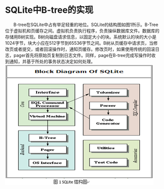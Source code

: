 # SQLite中B-tree的实现
&nbsp;&nbsp;&nbsp;&nbsp;&nbsp;&nbsp;&nbsp;B-tree在SQLite中占有举足轻重的地位。SQLite的结构图如图1所示。B-Tree位于虚拟机和页缓存之间。虚拟机负责执行程序，负责操纵数据库文件。数据库的存储用B树实现。B树向磁盘请求信息，以固定大小的块。系统默认的块的大小是1024字节，块大小应在512字节到65536字节之间。B树从页缓存中请求页，当修改页或者提交，或者回滚操作时，通知页缓存。修改页时，如果使用传统的回滚日志，pager首先将原始页复制到日志文件。同样，page在B-tree完成写操作时收到通知，并基于所处的事务状态决定如何处理。
<img src="SQLiteBlockGraph.jpg">
